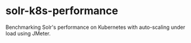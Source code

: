 # solr-k8s-performance
Benchmarking Solr's performance on Kubernetes with auto-scaling under load using JMeter.
